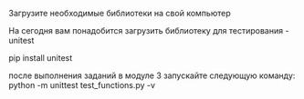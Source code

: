 
Загрузите необходимые библиотеки на свой компьютер

На сегодня вам понадобится загрузить библиотеку для тестирования - unitest

pip install unitest

после выполнения заданий в модуле 3 запускайте следующую команду:
python -m unittest test_functions.py -v